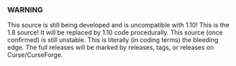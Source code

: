 ### WARNING
This source is still being developed and is uncompatible with 1.10! This is the 1.8 source! It will be replaced by 1.10 code procedurally.
This source (once confirmed) is still unstable. This is literally (in coding terms) the bleeding edge. The full releases will be marked by releases, tags, or releases on Curse/CurseForge.